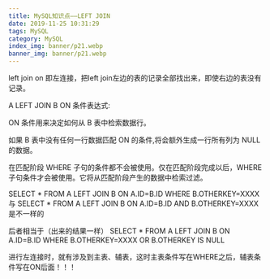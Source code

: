 ```yaml
---
title: MySQL知识点——LEFT JOIN
date: 2019-11-25 10:31:29
tags: MySQL
category: MySQL
index_img: banner/p21.webp
banner_img: banner/p21.webp
---
```


left join on 即左连接，把left join左边的表的记录全部找出来，即使右边的表没有记录。

A LEFT JOIN B ON 条件表达式:

ON 条件用来决定如何从 B 表中检索数据行。

<!--more-->

如果 B 表中没有任何一行数据匹配 ON 的条件,将会额外生成一行所有列为 NULL 的数据。

在匹配阶段 WHERE 子句的条件都不会被使用。仅在匹配阶段完成以后，WHERE 子句条件才会被使用。它将从匹配阶段产生的数据中检索过滤。

SELECT * FROM A LEFT JOIN B ON A.ID=B.ID WHERE B.OTHERKEY=XXXX
与
SELECT * FROM A LEFT JOIN B ON A.ID=B.ID AND B.OTHERKEY=XXXX
是不一样的

后者相当于（出来的结果一样）
SELECT * FROM A LEFT JOIN B ON A.ID=B.ID WHERE B.OTHERKEY=XXXX OR B.OTHERKEY IS NULL

进行左连接时，就有涉及到主表、辅表，这时主表条件写在WHERE之后，辅表条件写在ON后面！！！